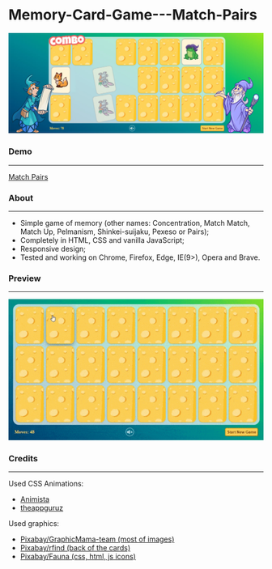 # Memory-Card-Game---Match-Pairs

![](readme/screen.jpg)

### Demo
-------------
[Match Pairs](https://match-pairs.000webhostapp.com/)

### About
-------------
- Simple game of memory (other names: Concentration, Match Match, Match Up, Pelmanism, Shinkei-suijaku, Pexeso or Pairs);
- Completely in HTML, CSS and vanilla JavaScript;
- Responsive design;
- Tested and working on Chrome, Firefox, Edge, IE(9>), Opera and Brave.

### Preview
-------------
![](readme/preview.gif)

### Credits
-------------
Used CSS Animations:
- [Animista](https://animista.net/)
- [theappguruz](https://www.theappguruz.com/tag-tools/web/CSSAnimations/) 

Used graphics:
- [Pixabay/GraphicMama-team (most of images)](https://pixabay.com/users/graphicmama-team-2641041/)
- [Pixabay/rfind (back of the cards)](https://pixabay.com/vectors/cheese-cheezy-charcuterie-5202701/)
- [Pixabay/Fauna (css, html, js icons)](https://pixabay.com/illustrations/wordpress-joomla-drupal-bootstrap-3288420/)

